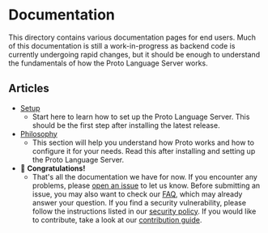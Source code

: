 # Documentation

This directory contains various documentation pages for end users.
Much of this documentation is still a work-in-progress as backend code is currently undergoing rapid changes, but it should be enough to understand the fundamentals of how the Proto Language Server works.

## Articles

- [Setup](./setup.md)
  - Start here to learn how to set up the Proto Language Server. This should be the first step after installing the latest release.
- [Philosophy](./philosophy.md)
  - This section will help you understand how Proto works and how to configure it for your needs.
  Read this after installing and setting up the Proto Language Server.
- :tada: **Congratulations!**
  - That's all the documentation we have for now.
  If you encounter any problems, please [open an issue](https://github.com/quantum9innovation/proto/issues/new) to let us know.
  Before submitting an issue, you may also want to check our [FAQ](../FAQ.md), which may already answer your question.
  If you find a security vulnerability, please follow the instructions listed in our [security policy](../SECURITY.md).
  If you would like to contribute, take a look at our [contribution guide](../CONTRIBUTING.md).
